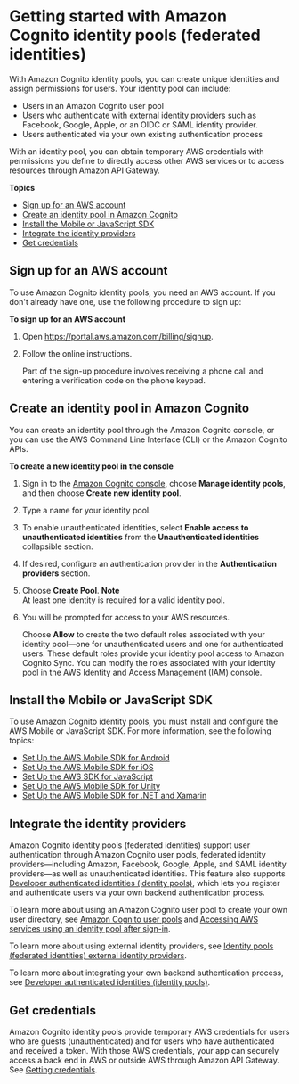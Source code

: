 # Getting started with Amazon Cognito identity pools \(federated identities\)<a name="getting-started-with-identity-pools"></a>

With Amazon Cognito identity pools, you can create unique identities and assign permissions for users\. Your identity pool can include:
+ Users in an Amazon Cognito user pool
+ Users who authenticate with external identity providers such as Facebook, Google, Apple, or an OIDC or SAML identity provider\.
+ Users authenticated via your own existing authentication process

 With an identity pool, you can obtain temporary AWS credentials with permissions you define to directly access other AWS services or to access resources through Amazon API Gateway\.

**Topics**
+ [Sign up for an AWS account](#aws-sign-up-identity-pools)
+ [Create an identity pool in Amazon Cognito](#create-identity-pool)
+ [Install the Mobile or JavaScript SDK](#install-the-mobile-or-javascript-sdk)
+ [Integrate the identity providers](#integrate-the-identity-providers)
+ [Get credentials](#get-credentials)

## Sign up for an AWS account<a name="aws-sign-up-identity-pools"></a>

To use Amazon Cognito identity pools, you need an AWS account\. If you don't already have one, use the following procedure to sign up:

**To sign up for an AWS account**

1. Open [https://portal\.aws\.amazon\.com/billing/signup](https://portal.aws.amazon.com/billing/signup)\.

1. Follow the online instructions\.

   Part of the sign\-up procedure involves receiving a phone call and entering a verification code on the phone keypad\.

## Create an identity pool in Amazon Cognito<a name="create-identity-pool"></a>

You can create an identity pool through the Amazon Cognito console, or you can use the AWS Command Line Interface \(CLI\) or the Amazon Cognito APIs\.

**To create a new identity pool in the console**

1. Sign in to the [Amazon Cognito console](https://console.aws.amazon.com/cognito/home), choose **Manage identity pools**, and then choose **Create new identity pool**\.

1. Type a name for your identity pool\.

1. To enable unauthenticated identities, select **Enable access to unauthenticated identities** from the **Unauthenticated identities** collapsible section\.

1. If desired, configure an authentication provider in the **Authentication providers** section\.

1. Choose **Create Pool**\.
**Note**  
At least one identity is required for a valid identity pool\.

1. You will be prompted for access to your AWS resources\.

   Choose **Allow** to create the two default roles associated with your identity pool—one for unauthenticated users and one for authenticated users\. These default roles provide your identity pool access to Amazon Cognito Sync\. You can modify the roles associated with your identity pool in the AWS Identity and Access Management \(IAM\) console\.

## Install the Mobile or JavaScript SDK<a name="install-the-mobile-or-javascript-sdk"></a>

To use Amazon Cognito identity pools, you must install and configure the AWS Mobile or JavaScript SDK\. For more information, see the following topics:
+ [Set Up the AWS Mobile SDK for Android](http://docs.aws.amazon.com/mobile/sdkforandroid/developerguide/setup.html)
+ [Set Up the AWS Mobile SDK for iOS](http://docs.aws.amazon.com/mobile/sdkforios/developerguide/setup-aws-sdk-for-ios.html)
+ [Set Up the AWS SDK for JavaScript](http://docs.aws.amazon.com/sdk-for-javascript/v2/developer-guide/setting-up.html)
+ [Set Up the AWS Mobile SDK for Unity](http://docs.aws.amazon.com/mobile/sdkforunity/developerguide/setup-unity.html)
+ [Set Up the AWS Mobile SDK for \.NET and Xamarin](http://docs.aws.amazon.com/mobile/sdkforxamarin/developerguide/index.html)

## Integrate the identity providers<a name="integrate-the-identity-providers"></a>

Amazon Cognito identity pools \(federated identities\) support user authentication through Amazon Cognito user pools, federated identity providers—including Amazon, Facebook, Google, Apple, and SAML identity providers—as well as unauthenticated identities\. This feature also supports [Developer authenticated identities \(identity pools\)](developer-authenticated-identities.md), which lets you register and authenticate users via your own backend authentication process\.

To learn more about using an Amazon Cognito user pool to create your own user directory, see [Amazon Cognito user pools](cognito-user-identity-pools.md) and [Accessing AWS services using an identity pool after sign\-in](amazon-cognito-integrating-user-pools-with-identity-pools.md)\.

To learn more about using external identity providers, see [Identity pools \(federated identities\) external identity providers](external-identity-providers.md)\.

To learn more about integrating your own backend authentication process, see [Developer authenticated identities \(identity pools\)](developer-authenticated-identities.md)\.

## Get credentials<a name="get-credentials"></a>

Amazon Cognito identity pools provide temporary AWS credentials for users who are guests \(unauthenticated\) and for users who have authenticated and received a token\. With those AWS credentials, your app can securely access a back end in AWS or outside AWS through Amazon API Gateway\. See [Getting credentials](getting-credentials.md)\.